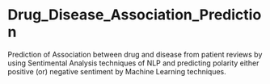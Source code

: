 # Drug_Disease_Association_Prediction
Prediction of Association between drug and disease from patient reviews by using Sentimental Analysis techniques of NLP and predicting polarity either positive (or) negative sentiment by Machine Learning techniques. 
